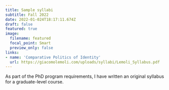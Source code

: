 ```yaml
---
title: Sample syllabi
subtitle: Fall 2022
date: 2022-01-024T18:17:11.674Z
draft: false
featured: true
image:
  filename: featured
  focal_point: Smart
  preview_only: false
links:
- name: 'Comparative Politics of Identity'
  url: https://giacomolemoli.com/uploads/syllabi/Lemoli_Syllabus.pdf
---
```

As part of the PhD program requirements, I have written an original syllabus for a graduate-level course. 
